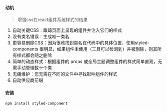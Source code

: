 #### 动机

> 增强css在react组件系统样式的结果

1. 自动关键CSS：跟踪页面上呈现的组件并注入它们的样式
2. 没有类名错误：生成唯一类名
3. 更容易删除CSS：因为很难找到类名在代码中的具体位置，使用styled-components 很明显，如果组件未使用（工具可以检测到）并被删除，则其所有样式都会随之删除
4. 简单的动态样式：根据组件的 props 或全局主题调整组件的样式简单直观，无需手动管理数十个类
5. 无痛维护：您无需在不同的文件中寻找影响组件的样式
6. 自动供应商前缀

#### 安装

```bash
npm install styled-component
```

